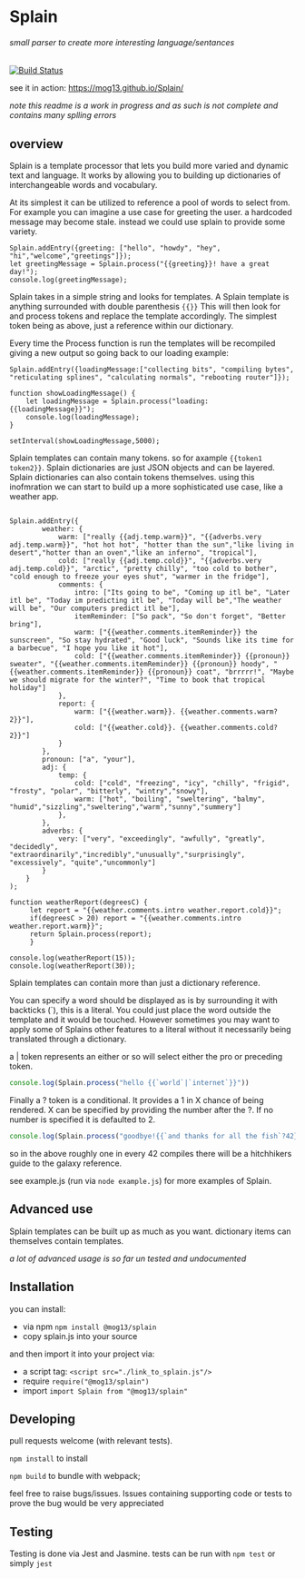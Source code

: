 # Splain
###### small parser to create more interesting language/sentances

[![Build Status](https://travis-ci.org/mog13/Splain.svg?branch=master)](https://travis-ci.org/mog13/Splain)

see it in action: https://mog13.github.io/Splain/

*note this readme is a work in progress and as such is not complete and contains many splling errors*

## overview
Splain is a template processor that lets you build more varied and dynamic text and language. It works by allowing you to building up dictionaries of
interchangeable words and vocabulary.

At its simplest it can be utilized to reference a pool of words to select from. For example you can imagine a use case for greeting the user. a hardcoded message may become stale.
instead we could use splain to provide some variety. 

```JS
Splain.addEntry({greeting: ["hello", "howdy", "hey", "hi","welcome","greetings"]});
let greetingMessage = Splain.process("{{greeting}}! have a great day!");
console.log(greetingMessage);
```

Splain takes in a simple string and looks for templates. A Splain template is anything surrounded with double parenthesis `{{}}`
This will then look for and process tokens and replace the template accordingly. The simplest token being as above, just a reference within our dictionary.

Every time the Process function is run the templates will be recompiled giving a new output so going back to our loading example:

```JS
Splain.addEntry({loadingMessage:["collecting bits", "compiling bytes", "reticulating splines", "calculating normals", "rebooting router"]});

function showLoadingMessage() {
    let loadingMessage = Splain.process("loading: {{loadingMessage}}");
    console.log(loadingMessage);
}

setInterval(showLoadingMessage,5000);
```

Splain templates can contain many tokens. so for axample `{{token1 token2}}`. Splain dictionaries are just JSON objects and can be layered.
Splain dictionaries can also contain tokens themselves. using this inofmration we can start to build up a more sophisticated use case, like a weather app.

```JS

Splain.addEntry({
        weather: {
            warm: ["really {{adj.temp.warm}}", "{{adverbs.very adj.temp.warm}}", "hot hot hot", "hotter than the sun","like living in desert","hotter than an oven","like an inferno", "tropical"],
            cold: ["really {{adj.temp.cold}}", "{{adverbs.very adj.temp.cold}}", "arctic", "pretty chilly", "too cold to bother", "cold enough to freeze your eyes shut", "warmer in the fridge"],
            comments: {
                intro: ["Its going to be", "Coming up itl be", "Later itl be", "Today im predicting itl be", "Today will be","The weather will be", "Our computers predict itl be"],
                itemReminder: ["So pack", "So don't forget", "Better bring"],
                warm: ["{{weather.comments.itemReminder}} the sunscreen", "So stay hydrated", "Good luck", "Sounds like its time for a barbecue", "I hope you like it hot"],
                cold: ["{{weather.comments.itemReminder}} {{pronoun}} sweater", "{{weather.comments.itemReminder}} {{pronoun}} hoody", "{{weather.comments.itemReminder}} {{pronoun}} coat", "brrrrr!", "Maybe we should migrate for the winter?", "Time to book that tropical holiday"]
            },
            report: {
                warm: ["{{weather.warm}}. {{weather.comments.warm?2}}"],
                cold: ["{{weather.cold}}. {{weather.comments.cold?2}}"]
            }
        },
        pronoun: ["a", "your"],
        adj: {
            temp: {
                cold: ["cold", "freezing", "icy", "chilly", "frigid", "frosty", "polar", "bitterly", "wintry","snowy"],
                warm: ["hot", "boiling", "sweltering", "balmy", "humid","sizzling","sweltering","warm","sunny","summery"]
            },
        },
        adverbs: {
            very: ["very", "exceedingly", "awfully", "greatly", "decidedly", "extraordinarily","incredibly","unusually","surprisingly", "excessively", "quite","uncommonly"]
        }
    }
);

function weatherReport(degreesC) {
     let report = "{{weather.comments.intro weather.report.cold}}";
     if(degreesC > 20) report = "{{weather.comments.intro weather.report.warm}}";
     return Splain.process(report);
     }

console.log(weatherReport(15));
console.log(weatherReport(30));

```
Splain templates can contain more than just a dictionary reference. 

You can specify a word should be displayed as is by surrounding it with backticks (`), this is a literal. You could just place the word outside the template and it would be touched.
However sometimes you may want to apply some of Splains other features to a literal without it necessarily being translated through a dictionary.

a | token represents an either or so will select either the pro or preceding token. 

```js
console.log(Splain.process("hello {{`world`|`internet`}}"))
```

Finally a ? token is a conditional. It provides a 1 in X chance of being rendered. X can be specified by providing the number after the ?.
If no number is specified it is defaulted to 2.

```js
console.log(Splain.process("goodbye!{{`and thanks for all the fish`?42}}"))
```

so in the above roughly one in every 42 compiles there will be a hitchhikers guide to the galaxy reference. 

see example.js (run via `node example.js`) for more examples of Splain.

## Advanced use
Splain templates can be built up as much as you want. dictionary items can themselves contain templates.

*a lot of advanced usage is so far un tested and undocumented*

## Installation
you can install:

* via npm `npm install @mog13/splain`
* copy splain.js into your source

and then import it into your project via:

* a script tag: `<script src="./link_to_splain.js"/>`
* require `require("@mog13/splain")`
* import `import Splain from "@mog13/splain"`

## Developing
pull requests welcome (with relevant tests). 

`npm install` to install

`npm build` to bundle with webpack;

feel free to raise bugs/issues. Issues containing supporting code or tests to prove the bug would be very appreciated

## Testing
Testing is done via Jest and Jasmine.
tests can be run with `npm test` or simply `jest`
